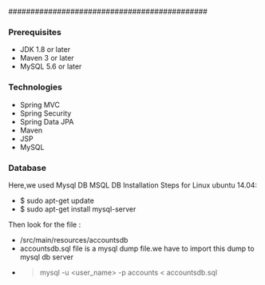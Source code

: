 #############################################
### Prerequisites
- JDK 1.8 or later
- Maven 3 or later
- MySQL 5.6 or later

### Technologies 
- Spring MVC
- Spring Security
- Spring Data JPA
- Maven
- JSP
- MySQL
### Database
Here,we used Mysql DB 
MSQL DB Installation Steps for Linux ubuntu 14.04:
- $ sudo apt-get update
- $ sudo apt-get install mysql-server

Then look for the file :
- /src/main/resources/accountsdb
- accountsdb.sql file is a mysql dump file.we have to import this dump to mysql db server
- > mysql -u <user_name> -p accounts < accountsdb.sql


